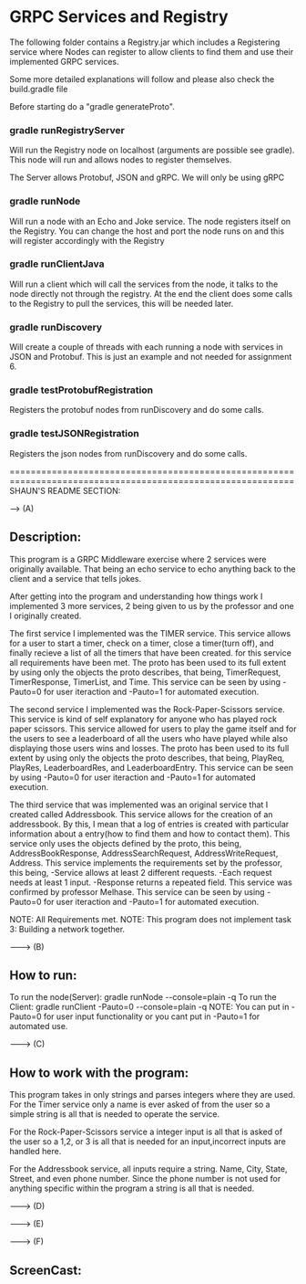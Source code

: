 # GRPC Services and Registry

The following folder contains a Registry.jar which includes a Registering service where Nodes can register to allow clients to find them and use their implemented GRPC services. 

Some more detailed explanations will follow and please also check the build.gradle file

Before starting do a "gradle generateProto".

### gradle runRegistryServer
Will run the Registry node on localhost (arguments are possible see gradle). This node will run and allows nodes to register themselves. 

The Server allows Protobuf, JSON and gRPC. We will only be using gRPC

### gradle runNode
Will run a node with an Echo and Joke service. The node registers itself on the Registry. You can change the host and port the node runs on and this will register accordingly with the Registry

### gradle runClientJava
Will run a client which will call the services from the node, it talks to the node directly not through the registry. At the end the client does some calls to the Registry to pull the services, this will be needed later.

### gradle runDiscovery
Will create a couple of threads with each running a node with services in JSON and Protobuf. This is just an example and not needed for assignment 6. 

### gradle testProtobufRegistration
Registers the protobuf nodes from runDiscovery and do some calls. 

### gradle testJSONRegistration
Registers the json nodes from runDiscovery and do some calls. 

============================================================================================================
SHAUN'S README SECTION:

--> (A)
## Description:
This program is a GRPC Middleware exercise where 2 services were originally available. That being an echo service to echo anything back to the client and a service that tells jokes. 

After getting into the program and understanding how things work I implemented 3 more services, 2 being given to us by the professor and one I originally created. 


The first service I implemented was the TIMER service. This service allows for a user to start a timer, check on a timer, close a timer(turn off), and finally recieve a list of all the timers that have been created. for this service all requirements have been met. The proto has been used to its full extent by using only the objects the proto describes, that being, TimerRequest, TimerResponse, TimerList, and Time.
This service can be seen by using -Pauto=0 for user iteraction and -Pauto=1 for automated execution.

The second service I implemented was the Rock-Paper-Scissors service. This service is kind of self explanatory for anyone who has played rock paper scissors. This service allowed for users to play the game itself and for the users to see a leaderboard of all the users who have played while also displaying those users wins and losses. The proto has been used to its full extent by using only the objects the proto describes, that being, PlayReq, PlayRes, LeaderboardRes, and LeaderboardEntry. This service can be seen by using -Pauto=0 for user iteraction and -Pauto=1 for automated execution.

The third service that was implemented was an original service that I created called Addressbook. This service allows for the creation of an addressbook. By this, I mean that a log of entries is created with particular information about a entry(how to find them and how to contact them). This service only uses the objects defined by the proto, this being, AddressBookResponse, AddressSearchRequest, AddressWriteRequest, Address. 
This service implements the requirements set by the professor, this being, 
-Service allows at least 2 different requests.
-Each request needs at least 1 input.
-Response returns a repeated field.
This service was confirmed by professor Melhase. This service can be seen by using -Pauto=0 for user iteraction and -Pauto=1 for automated execution.

NOTE: All Requirements met.
NOTE: This program does not implement task 3: Building a network together.

---> (B)
## How to run:
To run the node(Server): gradle runNode --console=plain -q
To run the Client: gradle runClient -Pauto=0 --console=plain -q 
NOTE: You can put in -Pauto=0 for user input functionality or you cant put in -Pauto=1 for automated use.

---> (C)
## How to work with the program:
This program takes in only strings and parses integers where they are used. For the Timer service only a name is ever asked of from the user so a simple string is all that is needed to operate the service.

For the Rock-Paper-Scissors service a integer input is all that is asked of the user so a 1,2, or 3 is all that is needed for an input,incorrect inputs are handled here.

For the Addressbook service, all inputs require a string. Name, City, State, Street, and even phone number. Since the phone number is not used for anything specific within the program a string is all that is needed. 


---> (D)

---> (E)

---> (F)
## ScreenCast:














